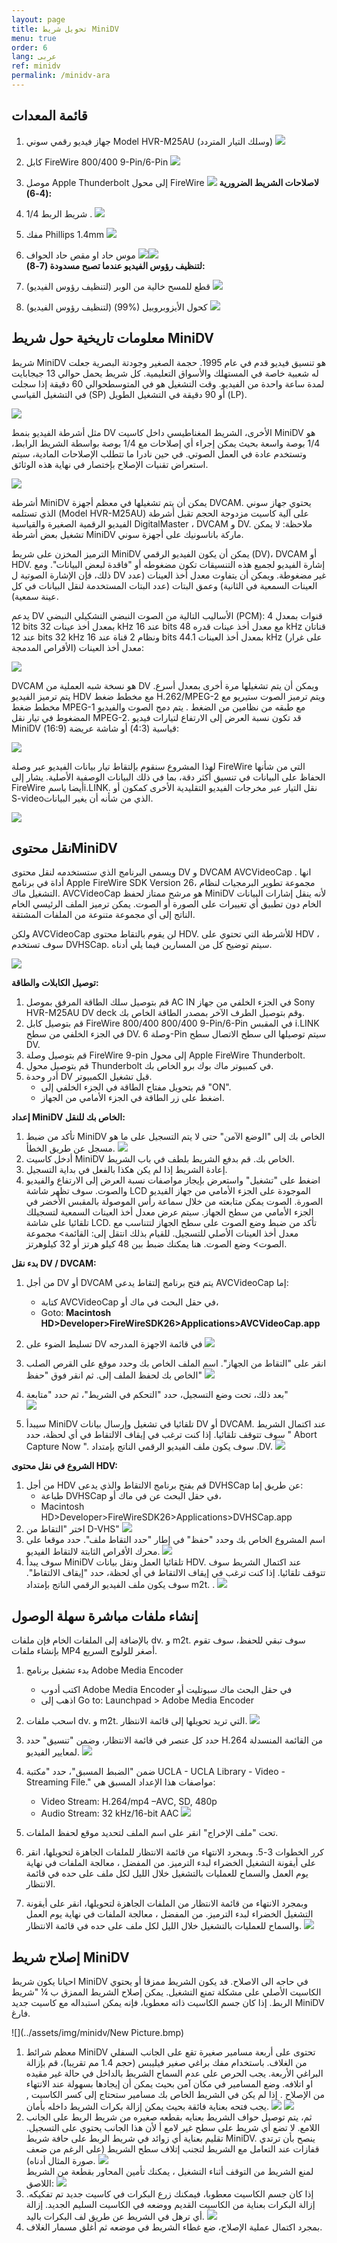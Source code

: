 ```yaml
---
layout: page
title: تحويل شريط MiniDV
menu: true
order: 6
lang: عربى
ref: minidv
permalink: /minidv-ara
---
```


## قائمة المعدات

1. جهاز فيديو رقمي سوني Model HVR-M25AU  (وسلك التيار المتردد)
![](../assets/img/minidv/video_deck.png)

2. كابل FireWire 800/400 9-Pin/6-Pin
![](../assets/img/minidv/firewire.png)

3. موصل Apple Thunderbolt  إلى محول FireWire
![](../assets/img/minidv/firewire_adapter.png)
**لاصلاحات الشريط الضرورية (4-6):**

4.  شريط الربط  1/4 .
![](../assets/img/minidv/splicing_tape.png)

5. مفك Phillips 1.4mm
![](../assets/img/minidv/screwdriver.png)

6. موس حاد او مقص حاد الحواف
![](../assets/img/minidv/razor.png)![](../assets/img/minidv/scissor.png)
<br>**لتنظيف رؤوس الفيديو عندما تصبح مسدودة  (7-8):**

7. قطع للمسح خالية من الوبر (لتنظيف رؤوس الفيديو)
![](../assets/img/minidv/swabs.png)

8. كحول الأيزوبروبيل (%99) (لتنظيف رؤوس الفيديو)
![](../assets/img/minidv/alcohol.png)

## معلومات تاريخية حول شريط MiniDV

شريط MiniDV هو تنسيق فيديو قدم في عام 1995. حجمة الصغير وجودتة البصرية جعلت له شعبية خاصة في المستهلك والأسواق التعليمية. كل شريط يحمل حوالي 13 جيجابايت لمدة ساعة واحدة من الفيديو. وقت التشغيل هو في المتوسط ​​حوالي 60 دقيقة إذا سجلت في التشغيل القياسي (SP) أو 90 دقيقة في التشغيل الطويل (LP).

![](../assets/img/minidv/tape.png)

مثل أشرطة الفيديو بنمط DV  الأخرى، الشريط المغناطيسي داخل كاسيت MiniDV هو 1/4 بوصة واسعة بحيث يمكن إجراء أي إصلاحات مع 1/4 بوصة بواسطة الشريط الرابط، وتستخدم عادة في العمل الصوتي. في حين نادرا ما تتطلب الإصلاحات المادية، سيتم استعراض تقنيات الإصلاح بإختصار في نهاية هذه الوثائق.

![](../assets/img/minidv/tape2.png)

أشرطة MiniDV يمكن أن يتم تشغيلها في معظم أجهزة  DVCAM. يحتوي جهاز سوني الذي تستلمه (Model HVR-M25AU)  على آلية كاسيت مزدوجة الحجم تقبل أشرطة الفيديو الرقمية الصغيرة والقياسية DigitalMaster ، DVCAM و DV. ملاحظة: لا يمكن تشغيل بعض أشرطة MiniDV ماركة باناسونيك على أجهزة سوني.

الترميز المخزن على شريط MiniDV يمكن أن يكون الفيديو الرقمي (DV)، DVCAM أو HDV. إشارة الفيديو لجميع هذه التنسيقات تكون مضغوطه أو &quot;فاقدة لبعض البيانات&quot;. ومع ذلك، فإن الإشارة الصوتية ل DV غير مضغوطة. ويمكن أن يتفاوت معدل أخذ العينات (عدد العينات السمعية في الثانية) وعمق البتات (عدد البتات المستخدمة لنقل البيانات في كل عينة سمعية).



يدعم DV الأساليب التالية من الصوت النبضي التشكيلي النبضي (PCM): 4 قنوات بمعدل 12 bits  بمعدل أخذ عينات 32 kHz  عند 16 bits مع معدل أخذ عينات قدره 48 kHz  قناتان عند 12 bits   32 kHz ونظام 2 قناة عند 16 bits  بمعدل أخذ العينات 44.1 kHz  (على غرار الأقراص المدمجة) معدل أخذ العينات:

![](../assets/img/minidv/sampling_rate.png)

DVCAM  هو نسخة شبه العملية من DV  ويمكن أن يتم تشغيلها مرة أخرى بمعدل أسرع. يتم ترميز الفيديو HDV  مع مخطط ضغط H.262/MPEG-2  ويتم ترميز الصوت ستيريو مع مخطط ضغط MPEG-1 مع طبقه من نظامين من الضغط . يتم دمج الصوت والفيديو المضغوط في تيار نقل MPEG-2. قد تكون نسبة العرض إلى الارتفاع لتيارات فيديو MiniDV  قياسية (4:3) أو شاشة عريضة (16:9):

![](../assets/img/minidv/ratio.png)

لهذا المشروع سنقوم بإلتقاط تيار بيانات الفيديو عبر وصلة FireWire التي من شأنها الحفاظ على البيانات في تنسيق أكثر دقة، بما في ذلك البيانات الوصفية الأصلية. يشار إلى FireWire أيضا باسمi.LINK.  نقل التيار عبر مخرجات الفيديو التقليدية الأخرى كمكون أو S-videoالذي من شأنه أن يغير البيانات.

![](../assets/img/minidv/s-video.png)

## نقل محتوىMiniDV  

ويسمى البرنامج الذي ستستخدمه لنقل محتوى DV  و DVCAM AVCVideoCap . انها أداة في برنامج  Apple FireWire SDK Version 26، مجموعة تطوير البرمجيات لنظام التشغيل ماك. AVCVideoCap هو مرشح ممتاز لحفظ MiniDV  لأنه ينقل إشارات البيانات الخام دون تطبيق أي تغييرات على الصورة أو الصوت. يمكن ترميز الملف الرئيسي الخام الناتج إلى أي مجموعة متنوعة من الملفات المشتقة.

ولكن AVCVideoCap  لن يقوم بالتقاط محتوى HDV. للأشرطة التي تحتوي على HDV ، سوف تستخدم DVHSCap. سيتم توضيح كل من المسارين فيما يلي أدناه.

![](../assets/img/minidv/avcvideo.png)

**توصیل الکابلات والطاقة:**

1. قم بتوصیل سلك الطاقة المرفق بموصل AC IN  في الجزء الخلفي من جهاز Sony HVR-M25AU DV deck وقم بتوصیل الطرف الآخر بمصدر الطاقة الخاص بك.
2. قم بتوصيل كابل FireWire 800/400 800/400 9-Pin/6-Pin  في المقبس i.LINK في الجزء الخلفي من سطح DV. وصلة 6-Pin  سيتم توصيلها الى سطح الاتصال سطح DV.
3. قم بتوصيل وصلة  FireWire 9-pin  إلى محول Apple FireWire Thunderbolt.
4. قم بتوصيل محول Thunderbolt في كمبيوتر ماك بوك برو الخاص بك.
5. أدر وحدة DV  قبل تشغيل الكمبيوتر.
	* قم بتحويل مفتاح الطاقة في الجزء الخلفي إلى &quot;ON&quot;.
	* اضغط على زر الطاقة في الجزء الأمامي من الجهاز.

**إعداد MiniDV  الخاص بك للنقل:**

1. تأكد من ضبط MiniDV الخاص بك إلى &quot;الوضع الآمن&quot; حتى لا يتم التسجيل على ما هو مسجل عن طريق الخطأ.
  ![](../assets/img/minidv/mode.png)
2. أدخل كاسيت MiniDV الخاص بك. قم بدفع الشريط بلطف في باب الشريط.
3. إعادة الشريط إذا لم يكن هكذا بالفعل في بداية التسجيل.
4. اضغط على &quot;تشغيل&quot; واستعرض بإيجاز مواصفات نسبة العرض إلى الارتفاع والفيديو والصوت. سوف تظهر شاشة LCD الموجودة على الجزء الأمامي من جهاز الفيديو الصورة. الصوت يمكن متابعته من خلال سماعة رأس الموصولة بالمقبس  الأخضر في الجزء الأمامي من سطح الجهاز. سيتم عرض معدل أخذ العينات السمعية لتسجيلك تلقائيا على شاشة LCD. تأكد من ضبط وضع الصوت على سطح الجهاز لتتناسب مع معدل أخذ العينات الأصلي للتسجيل. للقيام بذلك انتقل إلى: القائمة&gt; مجموعة الصوت&gt; وضع الصوت. هنا يمكنك ضبط بين 48 كيلو هرتز أو 32 كيلوهرتز.

**بدء نقل DV / DVCAM:**

1. من أجل DV  أو DVCAM  يتم فتح برنامج إلتقاط يدعى AVCVideoCap إما:
	* كتابة AVCVideoCap في حقل البحث في ماك أو،
	* Goto: **Macintosh HD&gt;Developer&gt;FireWireSDK26&gt;Applications&gt;AVCVideoCap.app**

 2. تسليط الضوء على DV  في قائمة الاجهزة المدرجه
 ![](../assets/img/minidv/screenshot.png)
 3. انقر على &quot;التقاط من الجهاز&quot;. اسم الملف الخاص بك وحدد موقع على القرص الصلب الخاص بك لحفظ الملف إلى. ثم انقر فوق &quot;حفظ&quot;
 ![](../assets/img/minidv/screenshot_2.png)
 4. بعد ذلك، تحت وضع التسجيل، حدد &quot;التحكم في الشريط&quot;، ثم حدد &quot;متابعة&quot;  
 ![](../assets/img/minidv/tape_control.png)
 5. سيبدأ MiniDV  تلقائيا في تشغيل وإرسال بيانات DV  أو DVCAM. عند اكتمال الشريط سوف تتوقف تلقائيا. إذا كنت ترغب في إيقاف الالتقاط في أي لحظة، حدد &quot; Abort Capture Now &quot;. سوف يكون ملف الفيديو الرقمي الناتج بإمتداد .DV.
![](../assets/img/minidv/screenshot3.png)

**الشروع في نقل محتوى HDV:**

1. من أجل  HDV قم بفتح برنامج الالتقاط والذي يدعى DVHSCap  عن طريق إما:
	* طباعة DVHSCap  في حقل البحث عن في ماك أو،
	* Macintosh HD>Developer>FireWireSDK26>Applications>DVHSCap.app
2. اختر &quot;التقاط من D-VHS&quot;
 ![](../assets/img/minidv/screenshot4.png)
3. اسم المشروع الخاص بك وحدد &quot;حفظ&quot; في إطار &quot;حدد التقاط ملف&quot;. حدد موقعا على محرك الأقراص الثابتة لالتقاط الفيديو.
 ![](../assets/img/minidv/screenshot5.png)
4. سوف يبدأ MiniDV  تلقائيا العمل ونقل بيانات HDV. عند اكتمال الشريط سوف تتوقف تلقائيا. إذا كنت ترغب في إيقاف الالتقاط في أي لحظة، حدد &quot;إيقاف الالتقاط&quot;. سوف يكون ملف الفيديو الرقمي الناتج بإمتداد m2t. .
![](../assets/img/minidv/screenshot6.png)

## إنشاء ملفات مباشرة سهلة الوصول  

بالإضافة إلى الملفات الخام فإن ملفات  dv. و m2t. سوف تبقي للحفظ، سوف تقوم بإنشاء ملفات MP4 أصغر للولوج السريع.

1. بدء تشغيل برنامج Adobe Media Encoder
	* اكتب أدوب Adobe Media Encoder في حقل البحث ماك سبوتليت أو
	* اذهب إلى Go to: Launchpad &gt; Adobe Media Encoder

2. اسحب ملفات dv. و m2t. التي تريد تحويلها إلى قائمة الانتظار.
![](../assets/img/minidv/access1.png)
3. حدد كل عنصر في قائمة الانتظار، وضمن &quot;تنسيق&quot; حدد H.264 من القائمة المنسدلة لمعايير الفيديو.
![](../assets/img/minidv/access2.png)
4. ضمن &quot;الضبط المسبق&quot;، حدد &quot;مكتبة UCLA - UCLA Library - Video - Streaming File.&quot; مواصفات هذا الإعداد المسبق هي:
	* Video Stream: H.264/mp4 –AVC, SD, 480p
	* Audio Stream: 32 kHz/16-bit AAC
![](../assets/img/minidv/access3.png)
 5. تحت &quot;ملف الإخراج&quot; انقر على اسم الملف لتحديد موقع لحفظ الملفات.
6. كرر الخطوات 3-5. وبمجرد الانتهاء من قائمة الانتظار للملفات الجاهزة لتحويلها، انقر على أيقونة التشغيل الخضراء لبدء الترميز. من المفضل ، معالجة الملفات في نهاية يوم العمل والسماح للعمليات بالتشغيل خلال الليل لكل ملف على حده في قائمة الانتظار.

7. وبمجرد الانتهاء من قائمة الانتظار من الملفات الجاهزة لتحويلها، انقر على أيقونة التشغيل الخضراء لبدء الترميز. من المفضل ، معالجة الملفات في نهاية يوم العمل والسماح للعمليات بالتشغيل خلال الليل لكل ملف على حده في قائمة الانتظار.
![](../assets/img/minidv/access4.png)

## إصلاح شريط MiniDV

احيانا يكون شريط MiniDV في حاجه الى الاصلاح. قد يكون الشريط ممزقا أو يحتوي الكاسيت الأصلي على مشكلة تمنع التشغيل. يمكن إصلاح الشريط الممزق ب ¼ &quot;شريط الربط. إذا كان جسم الكاسيت ذاته معطوبا، فإنه يمكن استبداله مع كاسيت جديد MiniDV فارغ.

![](../assets/img/minidv/New Picture.bmp)

1. معظم شرائط  MiniDV  تحتوى على أربعة مسامير صغيرة تقع على الجانب السفلي من الغلاف. باستخدام مفك براغي صغير فيليبس (حجم 1.4 مم تقريبا)، قم بإزالة البراغي الأربعة. يجب الحرص على عدم السماح الشريط بالداخل في حالة غير مقيده او اتلافه. وضع المسامير في مكان آمن بحيث يمكن أن إيجادها  بسهولة عند الانتهاء من الإصلاح . إذا لم يكن في الشريط الخاص بك مسامير ستحتاج إلى كسر الكاسيت , يجب فتحه بعناية فائقة بحيث يمكن إزالة بكرات الشريط داخله بأمان.
 ![](../assets/img/minidv/tape_repairing.png)   ![](../assets/img/minidv/tape2_repairing.png)
 2. ثم، يتم توصيل حواف الشريط بعنايه بقطعه صغيره من شريط الربط على الجانب اللامع. لا تضع أي شريط على سطح غير لامع أ لأن هذا الجانب يحتوي على التسجيل. تقليم بعناية أي زوائد في شريط الربط على حافة شريط MiniDV. ينصح بأن ترتدي قفازات عند التعامل مع الشريط لتجنب إتلاف سطح الشريط (على الرغم من ضعف صورة المثال أدناه).
  ![](../assets/img/minidv/tape3_repairing.png)
   <br>لمنع الشريط من التوقف أثناء التشغيل ، يمكنك تأمين المحاور بقطعة من الشريط اللاصق:
![](../assets/img/minidv/tape4_repairing.png)
 3. إذا كان جسم الكاسيت معطوبا، فيمكنك زرع البكرات في كاسيت جديد تم تفكيكه. إزالة البكرات بعناية من الكاسيت القديم ووضعه في الكاسيت السليم الجديد. إزالة أي ترهل في الشريط عن طريق لف البكرات باليد.
![](../assets/img/minidv/tape5_repairing.png)
 4. بمجرد اكتمال عملية الإصلاح، ضع غطاء الشريط في موضعه ثم أغلق مسمار الغلاف.
